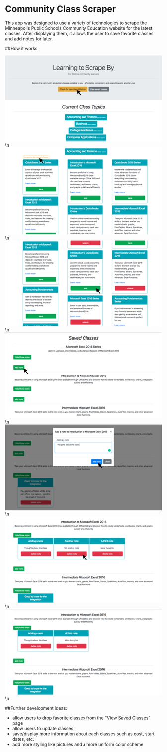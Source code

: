 # Community Class Scraper

This app was designed to use a variety of technologies to scrape the Minneapolis Public Schools Community Education website for the latest classes. After displaying them, it allows the user to save favorite classes and add notes for later.

##How it works

![Image1](/public/images/img1.png) \n
![Image2](/public/images/img2.png) \n
![Image3](/public/images/img3.png) \n
![Image4](/public/images/img4.png) \n
![Image5](/public/images/img5.png) \n
![Image6](/public/images/img6.png) \n
![Image7](/public/images/img7.png) \n

##Further development ideas:
- allow users to drop favorite classes from the "View Saved Classes" page
- allow users to update classes
- save/display more information about each classes such as cost, start dates, etc.
- add more styling like pictures and a more uniform color scheme

